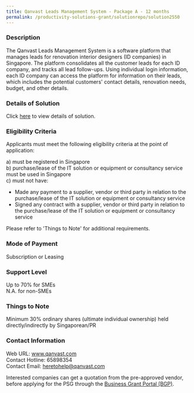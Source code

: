 ```yaml
---
title: Qanvast Leads Management System - Package A - 12 months
permalink: /productivity-solutions-grant/solutionrepo/solution2550
---
```


### Description

The Qanvast Leads Management System is a software platform that manages leads for renovation interior designers (ID companies) in Singapore. The platform consolidates all the customer leads for each ID company, and tracks all lead follow-ups. Using individual login information, each ID company can access the platform for information on their leads, which includes the potential customers' contact details, renovation needs, budget, and other details.

### Details of Solution

Click <a href='https://www.gobusiness.gov.sg/images/psg/Qanvast_20210257_Desensitised_Annex_3.pdf' target='_blank' rel='noopener'>here</a> to view details of solution.

### Eligibility Criteria

Applicants must meet the following eligibility criteria at the point of application:

a) must be registered in Singapore <br>
b) purchase/lease of the IT solution or equipment or consultancy service must be used in Singapore <br>
c) must not have:
- Made any payment to a supplier, vendor or third party in relation to the purchase/lease of the IT solution or equipment or consultancy service
- Signed any contract with a supplier, vendor or third party in relation to the purchase/lease of the IT solution or equipment or consultancy service

Please refer to 'Things to Note' for additional requirements.

### Mode of Payment
Subscription or Leasing

### Support Level
Up to 70% for SMEs <br>
N.A. for non-SMEs

### Things to Note
Minimum 30% ordinary shares (ultimate individual ownership) held directly/indirectly by Singaporean/PR

### Contact Information
Web URL: www.qanvast.com <br>Contact Hotline: 65898354 <br>Contact Email: heretohelp@qanvast.com <br>

Interested companies can get a quotation from the pre-approved vendor, before applying for the PSG through the <a target='_blank' rel='noopener' href='https://www.businessgrants.gov.sg/'>Business Grant Portal (BGP)</a>.
